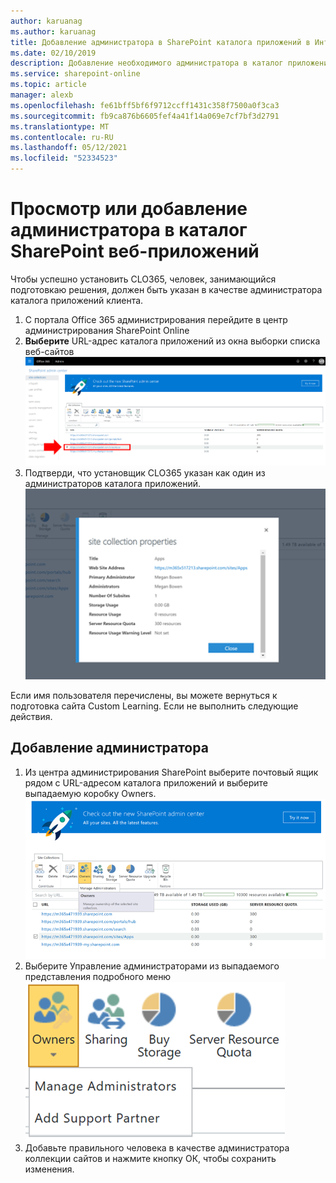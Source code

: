 ```yaml
---
author: karuanag
ms.author: karuanag
title: Добавление администратора в SharePoint каталога приложений в Интернете
ms.date: 02/10/2019
description: Добавление необходимого администратора в каталог приложений
ms.service: sharepoint-online
ms.topic: article
manager: alexb
ms.openlocfilehash: fe61bff5bf6f9712ccff1431c358f7500a0f3ca3
ms.sourcegitcommit: fb9ca876b6605fef4a41f14a069e7cf7bf3d2791
ms.translationtype: MT
ms.contentlocale: ru-RU
ms.lasthandoff: 05/12/2021
ms.locfileid: "52334523"
---
```

# <a name="view-or-add-an-administrator-to-your-sharepoint-online-app-catalog"></a>Просмотр или добавление администратора в каталог SharePoint веб-приложений

Чтобы успешно установить CLO365, человек, занимающийся подготовкаю решения, должен быть указан в качестве администратора каталога приложений клиента.

1. С портала Office 365 администрирования перейдите в центр администрирования SharePoint Online
1. **Выберите** URL-адрес каталога приложений из окна выборки списка веб-сайтов ![ с выбранным URL-адресом.](media/appadmin_url.png)
1. Подтверди, что установщик CLO365 указан как один из администраторов каталога приложений.
![Диалоговое окно свойств коллекции сайтов](media/appadmin_dialog.png)

Если имя пользователя перечислены, вы можете вернуться к подготовка сайта Custom Learning.  Если не выполнить следующие действия. 

## <a name="add-an-administrator"></a>Добавление администратора

1. Из центра администрирования SharePoint выберите почтовый ящик рядом с URL-адресом каталога приложений и выберите выпадаемую коробку Owners.
![Параметр Owners, выбранный на вкладке "Коллекции сайтов".](media/appadmin_owner.png)
1. Выберите Управление администраторами из выпадаемого представления подробного меню ![ "Владельцы".](media/appadmin_manage.png)
1. Добавьте правильного человека в качестве администратора коллекции сайтов и нажмите кнопку ОК, чтобы сохранить изменения.
